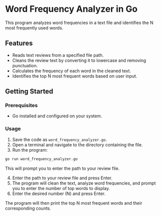 # Word Frequency Analyzer in Go

This program analyzes word frequencies in a text file and identifies the N most frequently used words.

## Features

* Reads text reviews from a specified file path.
* Cleans the review text by converting it to lowercase and removing punctuation.
* Calculates the frequency of each word in the cleaned text.
* Identifies the top N most frequent words based on user input.

## Getting Started

### Prerequisites

* Go installed and configured on your system.

### Usage

1. Save the code as `word_frequency_analyzer.go`.
2. Open a terminal and navigate to the directory containing the file.
3. Run the program:
```bash
go run word_frequency_analyzer.go
```
This will prompt you to enter the path to your review file.

4. Enter the path to your review file and press Enter.
5. The program will clean the text, analyze word frequencies, and prompt you to enter the number of top words to display.
6. Enter the desired number (N) and press Enter.

The program will then print the top N most frequent words and their corresponding counts.